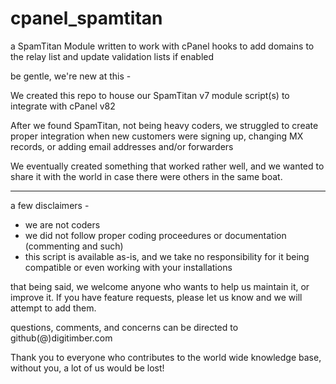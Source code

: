 # cpanel_spamtitan
a SpamTitan Module written to work with cPanel hooks to add domains to the relay list and update validation lists if enabled

be gentle, we're new at this -
  
We created this repo to house our SpamTitan v7 module script(s) to integrate with cPanel v82

After we found SpamTitan, not being heavy coders, we struggled to create proper integration when new customers were signing up, changing MX records, or adding email addresses and/or forwarders

We eventually created something that worked rather well, and we wanted to share it with the world in case there were others in the same boat. 
<hr>
a few disclaimers -
<ul><li>we are not coders</li>
<li>we did not follow proper coding proceedures or documentation (commenting and such)</li>
<li>this script is available as-is, and we take no responsibility for it being compatible or even working with your installations</li></ul>

that being said, we welcome anyone who wants to help us maintain it, or improve it. If you have feature requests, please let us know and we will attempt to add them.

questions, comments, and concerns can be directed to github(@)digitimber.com

Thank you to everyone who contributes to the world wide knowledge base, without you, a lot of us would be lost!
  </p>
